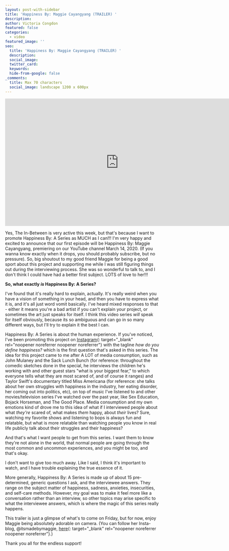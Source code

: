 ```yaml
---
layout: post-with-sidebar
title: 'Happiness By: Maggie Cayangyang (TRAILER) '
description:
author: Victoria Congdon
featured: false
categories:
  - video
featured_image: ''
seo:
  title: 'Happiness By: Maggie Cayangyang (TRAILER) '
  description:
  social_image:
  twitter_card:
  keywords:
  hide-from-google: false
_comments:
  title: Max 70 characters
  social_image: landscape 1200 x 600px
---
```

<div class="cms-embed" data-cms-embed="PGlmcmFtZSB3aWR0aD0iNzQwIiBoZWlnaHQ9IjQxNiIgc3JjPSJodHRwczovL3d3dy55b3V0dWJlLmNvbS9lbWJlZC80UEp5WGU0THh6NCIgdGl0bGU9IkhhcHBpbmVzcyBCeTogTWFnZ2llIENheWFuZ3lhbmcgKFRyYWlsZXIpIiBmcmFtZWJvcmRlcj0iMCIgYWxsb3c9ImFjY2VsZXJvbWV0ZXI7IGF1dG9wbGF5OyBjbGlwYm9hcmQtd3JpdGU7IGVuY3J5cHRlZC1tZWRpYTsgZ3lyb3Njb3BlOyBwaWN0dXJlLWluLXBpY3R1cmU7IHdlYi1zaGFyZSIgYWxsb3dmdWxsc2NyZWVuPjwvaWZyYW1lPg=="><iframe width="740" height="416" src="https://www.youtube.com/embed/4PJyXe4Lxz4" title="Happiness By: Maggie Cayangyang (Trailer)" frameborder="0" allow="accelerometer; autoplay; clipboard-write; encrypted-media; gyroscope; picture-in-picture; web-share" allowfullscreen=""></iframe></div>

Yes, The In-Between is very active this week, but that's because I want to promote Happiness By: A Series as MUCH as I can!!! I'm very happy and excited to announce that our first episode will be Happiness By: Maggie Cayangyang, premiering on our YouTube channel March 14, 2020. (If you wanna know exactly when it drops, you should probably subscribe, but no pressure). So, big shoutout to my good friend Maggie for being a good sport about this project and supporting me while I was still figuring things out during the interviewing process. She was so wonderful to talk to, and I don't think I could have had a better first subject. LOTS of love to her!!!

**So, what exactly *is* Happiness By: A Series?**

I've found that it's really hard to explain, actually. It's really weird when you have a vision of something in your head, and then you have to express what it is, and it's all just word vomit basically. I've heard mixed responses to that - either it means you're a bad artist if you can't explain your project, or sometimes the art just speaks for itself. I think this video series *will* speak for itself obviously, because its so ambiguous and can go in so many different ways, but I'll try to explain it the best I can.

Happiness By: A Series is about the human experience. If you've noticed, I've been promoting this project on [<u>Instagram</u>](https://www.instagram.com/theinbetween_blog/){: target="_blank" rel="noopener noreferrer noopener noreferrer"} with the tagline *how do you define happiness?* which is the first question that's asked in this series. The idea for this project came to me after A LOT of media consumption, such as John Mulaney and the Sack Lunch Bunch (for reference: throughout the comedic sketches done in the special, he interviews the children he's working with and other guest stars "what is your biggest fear," to which everyone tells what they are most scared of, and of course it ranges) and Taylor Swift's documentary titled Miss Americana (for reference: she talks about her own struggles with happiness in the industry, her eating disorder, her coming out into politics, etc), on top of music I've listened to and other movies/television series I've watched over the past year, like Sex Education, Bojack Horseman, and The Good Place. Media consumption and my own emotions kind of drove me to this idea of what if I interviewed people about what *they're* scared of, what makes *them* happy, about *their* lives? Sure, watching my favorite shows and listening to bops is always fun and relatable, but what is more relatable than watching people you know in real life publicly talk about their struggles and their happiness?

And that's what I want people to get from this series. I want them to know they're not alone in the world, that normal people are going through the most common and uncommon experiences, and you might be too, and that's okay.

I don't want to give too much away. Like I said, I think it's important to watch, and I have trouble explaining the true essence of it.

More generally, Happiness By: A Series is made up of about 15 pre-determined, generic questions I ask, and the interviewee answers. They range on the subject matter of happiness, sadness, anxieties, insecurities, and self-care methods. However, my goal was to make it feel more like a conversation rather than an interview, so other topics may arise specific to what the interviewee answers, which is where the magic of this series really happens.

This trailer is just a glimpse of what's to come on Friday, but for now, enjoy Maggie being absolutely adorable on camera. (You can follow her Insta-blog, @itsmadebymaggie, [<u>here</u>](https://www.instagram.com/itsmadebymaggie/){: target="_blank" rel="noopener noreferrer noopener noreferrer"}.)

Thank you all for the endless support!
